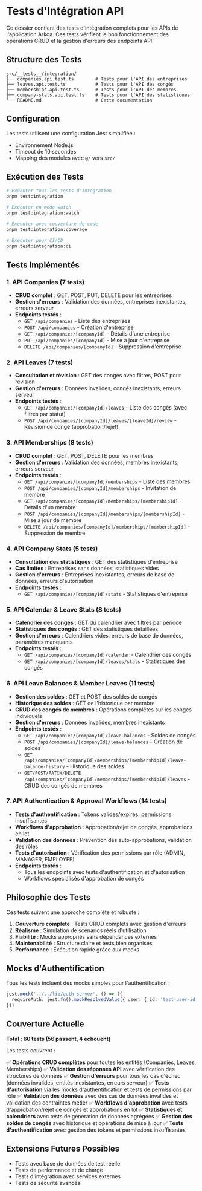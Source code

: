 # Tests d'Intégration API

Ce dossier contient des tests d'intégration complets pour les APIs de l'application Arkoa. Ces tests vérifient le bon fonctionnement des opérations CRUD et la gestion d'erreurs des endpoints API.

## Structure des Tests

```
src/__tests__/integration/
├── companies.api.test.ts        # Tests pour l'API des entreprises
├── leaves.api.test.ts           # Tests pour l'API des congés
├── memberships.api.test.ts      # Tests pour l'API des membres
├── company-stats.api.test.ts    # Tests pour l'API des statistiques
└── README.md                    # Cette documentation
```

## Configuration

Les tests utilisent une configuration Jest simplifiée :

- Environnement Node.js
- Timeout de 10 secondes
- Mapping des modules avec `@/` vers `src/`

## Exécution des Tests

```bash
# Exécuter tous les tests d'intégration
pnpm test:integration

# Exécuter en mode watch
pnpm test:integration:watch

# Exécuter avec couverture de code
pnpm test:integration:coverage

# Exécuter pour CI/CD
pnpm test:integration:ci
```

## Tests Implémentés

### 1. API Companies (7 tests)
- **CRUD complet** : GET, POST, PUT, DELETE pour les entreprises
- **Gestion d'erreurs** : Validation des données, entreprises inexistantes, erreurs serveur
- **Endpoints testés** :
  - `GET /api/companies` - Liste des entreprises
  - `POST /api/companies` - Création d'entreprise
  - `GET /api/companies/[companyId]` - Détails d'une entreprise
  - `PUT /api/companies/[companyId]` - Mise à jour d'entreprise
  - `DELETE /api/companies/[companyId]` - Suppression d'entreprise

### 2. API Leaves (7 tests)
- **Consultation et révision** : GET des congés avec filtres, POST pour révision
- **Gestion d'erreurs** : Données invalides, congés inexistants, erreurs serveur
- **Endpoints testés** :
  - `GET /api/companies/[companyId]/leaves` - Liste des congés (avec filtres par statut)
  - `POST /api/companies/[companyId]/leaves/[leaveId]/review` - Révision de congé (approbation/rejet)

### 3. API Memberships (8 tests)
- **CRUD complet** : GET, POST, DELETE pour les membres
- **Gestion d'erreurs** : Validation des données, membres inexistants, erreurs serveur
- **Endpoints testés** :
  - `GET /api/companies/[companyId]/memberships` - Liste des membres
  - `POST /api/companies/[companyId]/memberships` - Invitation de membre
  - `GET /api/companies/[companyId]/memberships/[membershipId]` - Détails d'un membre
  - `POST /api/companies/[companyId]/memberships/[membershipId]` - Mise à jour de membre
  - `DELETE /api/companies/[companyId]/memberships/[membershipId]` - Suppression de membre

### 4. API Company Stats (5 tests)
- **Consultation des statistiques** : GET des statistiques d'entreprise
- **Cas limites** : Entreprises sans données, statistiques vides
- **Gestion d'erreurs** : Entreprises inexistantes, erreurs de base de données, erreurs d'autorisation
- **Endpoints testés** :
  - `GET /api/companies/[companyId]/stats` - Statistiques d'entreprise

### 5. API Calendar & Leave Stats (8 tests)
- **Calendrier des congés** : GET du calendrier avec filtres par période
- **Statistiques des congés** : GET des statistiques détaillées
- **Gestion d'erreurs** : Calendriers vides, erreurs de base de données, paramètres manquants
- **Endpoints testés** :
  - `GET /api/companies/[companyId]/calendar` - Calendrier des congés
  - `GET /api/companies/[companyId]/leaves/stats` - Statistiques des congés

### 6. API Leave Balances & Member Leaves (11 tests)
- **Gestion des soldes** : GET et POST des soldes de congés
- **Historique des soldes** : GET de l'historique par membre
- **CRUD des congés de membres** : Opérations complètes sur les congés individuels
- **Gestion d'erreurs** : Données invalides, membres inexistants
- **Endpoints testés** :
  - `GET /api/companies/[companyId]/leave-balances` - Soldes de congés
  - `POST /api/companies/[companyId]/leave-balances` - Création de soldes
  - `GET /api/companies/[companyId]/memberships/[membershipId]/leave-balance-history` - Historique des soldes
  - `GET/POST/PATCH/DELETE /api/companies/[companyId]/memberships/[membershipId]/leaves` - CRUD des congés de membres

### 7. API Authentication & Approval Workflows (14 tests)
- **Tests d'authentification** : Tokens valides/expirés, permissions insuffisantes
- **Workflows d'approbation** : Approbation/rejet de congés, approbations en lot
- **Validation des données** : Prévention des auto-approbations, validation des rôles
- **Tests d'autorisation** : Vérification des permissions par rôle (ADMIN, MANAGER, EMPLOYEE)
- **Endpoints testés** :
  - Tous les endpoints avec tests d'authentification et d'autorisation
  - Workflows spécialisés d'approbation de congés

## Philosophie des Tests

Ces tests suivent une approche complète et robuste :

1. **Couverture complète** : Tests CRUD complets avec gestion d'erreurs
2. **Réalisme** : Simulation de scénarios réels d'utilisation
3. **Fiabilité** : Mocks appropriés sans dépendances externes
4. **Maintenabilité** : Structure claire et tests bien organisés
5. **Performance** : Exécution rapide grâce aux mocks

## Mocks d'Authentification

Tous les tests incluent des mocks simples pour l'authentification :

```typescript
jest.mock('../../lib/auth-server', () => ({
  requireAuth: jest.fn().mockResolvedValue({ user: { id: 'test-user-id' } }),
}))
```

## Couverture Actuelle

**Total : 60 tests (56 passent, 4 échouent)**

Les tests couvrent :

✅ **Opérations CRUD complètes** pour toutes les entités (Companies, Leaves, Memberships)
✅ **Validation des réponses API** avec vérification des structures de données
✅ **Gestion d'erreurs** pour tous les cas d'échec (données invalides, entités inexistantes, erreurs serveur)
✅ **Tests d'autorisation** via les mocks d'authentification et tests de permissions par rôle
✅ **Validation des données** avec des cas de données invalides et validation des contraintes métier
✅ **Workflows d'approbation** avec tests d'approbation/rejet de congés et approbations en lot
✅ **Statistiques et calendriers** avec tests de génération de données agrégées
✅ **Gestion des soldes de congés** avec historique et opérations de mise à jour
✅ **Tests d'authentification** avec gestion des tokens et permissions insuffisantes

## Extensions Futures Possibles

- Tests avec base de données de test réelle
- Tests de performance et de charge
- Tests d'intégration avec services externes
- Tests de sécurité avancés